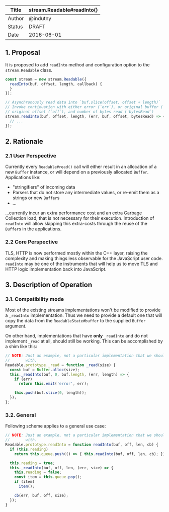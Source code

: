 | Title  | stream.Readable#readInto()  |
|--------|-----------------------------|
| Author | @indutny                    |
| Status | DRAFT                       |
| Date   | 2016-06-01                  |


## 1. Proposal

It is proposed to add `readInto` method and configuration option to the
`stream.Readable` class.

```js
const stream = new stream.Readable({
  readInto(buf, offset, length, callback) {
  }
});

// Asynchronously read data into `buf.slice(offset, offset + length)`
// Invoke continuation with either error (`err`), or original buffer (`buf`),
// original offset (`off`), and number of bytes read (`bytesRead`)
stream.readInto(buf, offset, length, (err, buf, offset, bytesRead) => {
  // ...
});
```

## 2. Rationale

### 2.1 User Perspective

Currently every `Readable#read()` call will either result in an allocation of
a new `Buffer` instance, or will depend on a previously allocated `Buffer`.
Applications like:

* "stringifiers" of incoming data
* Parsers that do not store any intermediate values, or re-emit them as a
  strings or new `Buffer`s
* _..._

...currently incur an extra performance cost and an extra Garbage Collection
load, that is not necessary for their execution. Introduction of `readInto` will
allow skipping this extra-costs through the reuse of the `Buffer`s in
the applications.

### 2.2 Core Perspective

TLS, HTTP is now performed mostly within the C++ layer, raising the complexity
and making things less observable for the JavaScript user code. `readInto` may
be one of the instruments that will help us to move TLS and HTTP logic
implementation back into JavaScript.

## 3. Description of Operation

### 3.1. Compatibility mode

Most of the existing streams implementations won't be modified to provide a
`_readInto` implementation. Thus we need to provide a default one that will copy
the data from the `ReadableState#buffer` to the supplied `Buffer` argument.

On other hand, implementations that have **only** `_readInto` and do not
implement `_read` at all, should still be working. This can be accomplished
by a shim like this:

```js
// NOTE: Just an example, not a particular implementation that we should stick
//       with.
Readable.prototype._read = function _read(size) {
  const buf = Buffer.alloc(size);
  this._readInto(buf, 0, buf.length, (err, length) => {
    if (err)
      return this.emit('error', err);

    this.push(buf.slice(0, length));
  });
};
```

### 3.2. General

Following scheme applies to a general use case:

```js
// NOTE: Just an example, not a particular implementation that we should stick
//       with.
Readable.prototype.readInto = function readInto(buf, off, len, cb) {
  if (this.reading)
    return this.queue.push(() => { this.readInto(buf, off, len, cb); });

  this.reading = true;
  this._readInto(buf, off, len, (err, size) => {
    this.reading = false;
    const item = this.queue.pop();
    if (item)
      item();

    cb(err, buf, off, size);
  });
}
```
